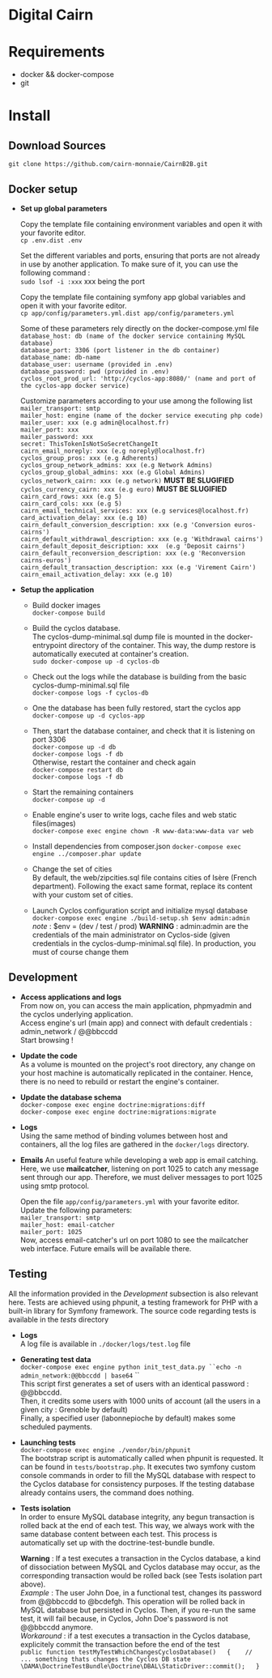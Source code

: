 Digital Cairn
=======

# Requirements
 * docker && docker-compose
 * git

# Install

## Download Sources

   `git clone https://github.com/cairn-monnaie/CairnB2B.git`

## Docker setup

 * **Set up global parameters**

    Copy the template file containing environment variables and open it with your favorite editor.   
      `cp .env.dist .env`

    Set the different variables and ports, ensuring that ports are not already in use by another application.
    To make sure of it, you can use the following command :  
      `sudo lsof -i :xxx` xxx being the port
 

    Copy the template file containing symfony app global variables and open it with your favorite editor.  
      `cp app/config/parameters.yml.dist app/config/parameters.yml`

    Some of these parameters rely directly on the docker-compose.yml file  
      `database_host: db (name of the docker service containing MySQL database)`  
      `database_port: 3306 (port listener in the db container)`  
      `database_name: db-name`  
      `database_user: username (provided in .env)`  
      `database_password: pwd (provided in .env)`  
      `cyclos_root_prod_url: 'http://cyclos-app:8080/' (name and port of the cyclos-app docker service)`  

    Customize parameters according to your use among the following list
      `mailer_transport: smtp`  
      `mailer_host: engine (name of the docker service executing php code)`  
      `mailer_user: xxx (e.g admin@localhost.fr)`  
      `mailer_port: xxx`  
      `mailer_password: xxx`  
      `secret: ThisTokenIsNotSoSecretChangeIt`  
      `cairn_email_noreply: xxx (e.g noreply@localhost.fr)`  
      `cyclos_group_pros: xxx (e.g Adherents)`  
      `cyclos_group_network_admins: xxx (e.g Network Admins)`  
      `cyclos_group_global_admins: xxx (e.g Global Admins)`  
      `cyclos_network_cairn: xxx (e.g network)` **MUST BE SLUGIFIED**  
      `cyclos_currency_cairn: xxx (e.g euro)` **MUST BE SLUGIFIED**  
      `cairn_card_rows: xxx (e.g 5)`  
      `cairn_card_cols: xxx (e.g 5)`  
      `cairn_email_technical_services: xxx (e.g services@localhost.fr)`  
      `card_activation_delay: xxx (e.g 10)`  
      `cairn_default_conversion_description: xxx (e.g 'Conversion euros-cairns')`  
      `cairn_default_withdrawal_description: xxx (e.g 'Withdrawal cairns')`  
      `cairn_default_deposit_description: xxx  (e.g 'Deposit cairns')`  
      `cairn_default_reconversion_description: xxx (e.g 'Reconversion cairns-euros')`  
      `cairn_default_transaction_description: xxx (e.g 'Virement Cairn')`  
      `cairn_email_activation_delay: xxx (e.g 10)`  

 * **Setup the application**

     * Build docker images   
       `docker-compose build`

     * Build the cyclos database.  
       The cyclos-dump-minimal.sql dump file is mounted in the docker-entrypoint directory of the container. This way, the dump restore is automatically executed at container's creation.  
       `sudo docker-compose up -d cyclos-db`  

     * Check out the logs while the database is building from the basic cyclos-dump-minimal.sql file  
       `docker-compose logs -f cyclos-db`  

     * One the database has been fully restored, start the cyclos app  
       `docker-compose up -d cyclos-app`  

     * Then, start the database container, and check that it is listening on port 3306  
       `docker-compose up -d db`  
       `docker-compose logs -f db`   
       Otherwise, restart the container and check again  
       `docker-compose restart db`  
       `docker-compose logs -f db`  
  
     * Start the remaining containers  
       `docker-compose up -d`  

     * Enable engine's user to write logs, cache files and web static files(images)  
       `docker-compose exec engine chown -R www-data:www-data var web`  

     * Install dependencies from composer.json 
       `docker-compose exec engine ../composer.phar update`  
      
     * Change the set of cities   
       By default, the web/zipcities.sql file contains cities of Isère (French department). Following the exact same format, replace its content with your custom set of cities.

     * Launch Cyclos configuration script and initialize mysql database  
       `docker-compose exec engine ./build-setup.sh $env admin:admin` _note_ : $env = (dev / test / prod) 
     **WARNING** : admin:admin are the credentials of the main administrator on Cyclos-side (given credentials in the cyclos-dump-minimal.sql file). In production, you must of course change them

## Development

 * **Access applications and logs**    
     From now on, you can access the main application, phpmyadmin and the cyclos underlying application.  
     Access engine's url (main app) and connect with default credentials : admin_network / @@bbccdd  
     Start browsing !

 * **Update the code**  
     As a volume is mounted on the project's root directory, any change on your host machine is automatically replicated in the container. Hence, there is no need to rebuild or restart the engine's container.

 * **Update the database schema**  
    `docker-compose exec engine doctrine:migrations:diff`  
    `docker-compose exec engine doctrine:migrations:migrate`  

 * **Logs**  
     Using the same method of binding volumes between host and containers, all the log files are gathered in the `docker/logs` directory.  
    
 * **Emails**
    An useful feature while developing a web app is email catching. Here, we use **mailcatcher**, listening on port 1025 to catch any message sent through our app. Therefore, we must deliver messages to port 1025 using smtp protocol.

    Open the file `app/config/parameters.yml` with your favorite editor. 
    Update the following parameters:  
     `mailer_transport: smtp`  
     `mailer_host: email-catcher`  
     `mailer_port: 1025`    
    Now, access email-catcher's url on port 1080 to see the mailcatcher web interface. Future emails will be available there.  

## Testing
      
 All the information provided in the _Development_ subsection is also relevant here. Tests are achieved using phpunit, a testing framework for PHP with a built-in library for Symfony framework. 
 The source code regarding tests is available in the _tests_ directory

 * **Logs**  
    A log file is available in `./docker/logs/test.log` file

 * **Generating test data**  
    `docker-compose exec engine python init_test_data.py ``echo -n admin_network:@@bbccdd | base64` ``  
    This script first generates a set of users with an identical password : @@bbccdd.  
    Then, it credits some users with 1000 units of account (all  the users in a given city : Grenoble by default)  
    Finally, a specified user (labonnepioche by default) makes some scheduled payments.  

 * **Launching tests**  
    `docker-compose exec engine ./vendor/bin/phpunit`  
     The bootstrap script is automatically called when phpunit is requested. It can be found in `tests/bootstrap.php`. It executes two symfony custom console commands in order to fill the MySQL database with respect to the Cyclos database for consistency purposes. If the testing database already contains users, the command does nothing.  
      
 * **Tests isolation**  
    In order to ensure MySQL database integrity, any begun transaction is rolled back at the end of each test. This way, we always work with the same database content between each test. This process is automatically set up with the doctrine-test-bundle bundle.  

    **Warning** : If a test executes a transaction in the Cyclos database, a kind of dissociation between MySQL and Cyclos database may occur, as the corresponding transaction would be rolled back (see Tests isolation part above).  
     _Example_ : The user John Doe, in a functional test, changes its password from @@bbccdd to @bcdefgh. This operation will be rolled back in MySQL database but persisted in Cyclos. Then, if you re-run the same test, it will fail because, in Cyclos, John Doe's password is not @@bbccdd anymore.  
     _Workaround_ : if a test executes a transaction in the Cyclos database, explicitely commit the transaction before the end of the test  
     `public function testMyTestWhichChangesCyclosDatabase()  
     {   
    // ... something thats changes the Cyclos DB state  
    \DAMA\DoctrineTestBundle\Doctrine\DBAL\StaticDriver::commit();  
     }`
